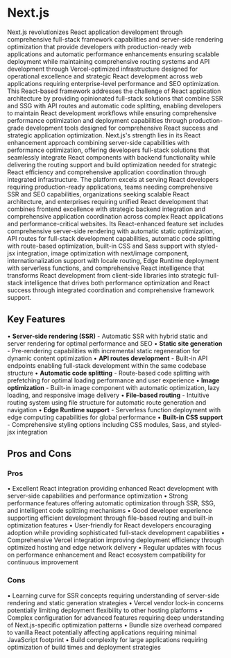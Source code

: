 # Next.js

Next.js revolutionizes React application development through comprehensive full-stack framework capabilities and server-side rendering optimization that provide developers with production-ready web applications and automatic performance enhancements ensuring scalable deployment while maintaining comprehensive routing systems and API development through Vercel-optimized infrastructure designed for operational excellence and strategic React development across web applications requiring enterprise-level performance and SEO optimization. This React-based framework addresses the challenge of React application architecture by providing opinionated full-stack solutions that combine SSR and SSG with API routes and automatic code splitting, enabling developers to maintain React development workflows while ensuring comprehensive performance optimization and deployment capabilities through production-grade development tools designed for comprehensive React success and strategic application optimization. Next.js's strength lies in its React enhancement approach combining server-side capabilities with performance optimization, offering developers full-stack solutions that seamlessly integrate React components with backend functionality while delivering the routing support and build optimization needed for strategic React efficiency and comprehensive application coordination through integrated infrastructure. The platform excels at serving React developers requiring production-ready applications, teams needing comprehensive SSR and SEO capabilities, organizations seeking scalable React architecture, and enterprises requiring unified React development that combines frontend excellence with strategic backend integration and comprehensive application coordination across complex React applications and performance-critical websites. Its React-enhanced feature set includes comprehensive server-side rendering with automatic static optimization, API routes for full-stack development capabilities, automatic code splitting with route-based optimization, built-in CSS and Sass support with styled-jsx integration, image optimization with next/image component, internationalization support with locale routing, Edge Runtime deployment with serverless functions, and comprehensive React intelligence that transforms React development from client-side libraries into strategic full-stack intelligence that drives both performance optimization and React success through integrated coordination and comprehensive framework support.

## Key Features

• **Server-side rendering (SSR)** - Automatic SSR with hybrid static and server rendering for optimal performance and SEO
• **Static site generation** - Pre-rendering capabilities with incremental static regeneration for dynamic content optimization
• **API routes development** - Built-in API endpoints enabling full-stack development within the same codebase structure
• **Automatic code splitting** - Route-based code splitting with prefetching for optimal loading performance and user experience
• **Image optimization** - Built-in image component with automatic optimization, lazy loading, and responsive image delivery
• **File-based routing** - Intuitive routing system using file structure for automatic route generation and navigation
• **Edge Runtime support** - Serverless function deployment with edge computing capabilities for global performance
• **Built-in CSS support** - Comprehensive styling options including CSS modules, Sass, and styled-jsx integration

## Pros and Cons

### Pros
• Excellent React integration providing enhanced React development with server-side capabilities and performance optimization
• Strong performance features offering automatic optimization through SSR, SSG, and intelligent code splitting mechanisms
• Good developer experience supporting efficient development through file-based routing and built-in optimization features
• User-friendly for React developers encouraging adoption while providing sophisticated full-stack development capabilities
• Comprehensive Vercel integration improving deployment efficiency through optimized hosting and edge network delivery
• Regular updates with focus on performance enhancement and React ecosystem compatibility for continuous improvement

### Cons
• Learning curve for SSR concepts requiring understanding of server-side rendering and static generation strategies
• Vercel vendor lock-in concerns potentially limiting deployment flexibility to other hosting platforms
• Complex configuration for advanced features requiring deep understanding of Next.js-specific optimization patterns
• Bundle size overhead compared to vanilla React potentially affecting applications requiring minimal JavaScript footprint
• Build complexity for large applications requiring optimization of build times and deployment strategies